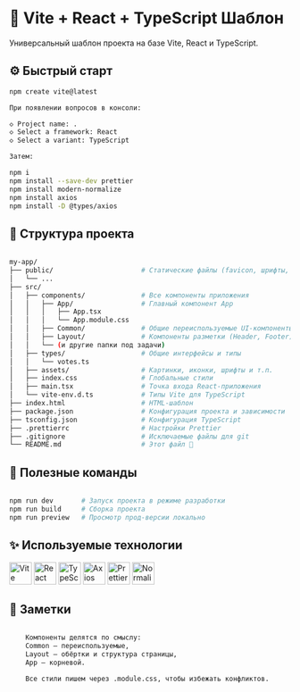 # 🚀 Vite + React + TypeScript Шаблон

Универсальный шаблон проекта на базе Vite, React и TypeScript.

## ⚙️ Быстрый старт

```bash
npm create vite@latest

При появлении вопросов в консоли:

◇ Project name: .
◇ Select a framework: React
◇ Select a variant: TypeScript

Затем:

npm i
npm install --save-dev prettier
npm install modern-normalize
npm install axios
npm install -D @types/axios

```

## 📁 Структура проекта

```bash

my-app/
├── public/                      # Статические файлы (favicon, шрифты, изображения)
│   └── ...
├── src/
│   ├── components/              # Все компоненты приложения
│   │   ├── App/                 # Главный компонент App
│   │   │   ├── App.tsx
│   │   │   └── App.module.css
│   │   ├── Common/              # Общие переиспользуемые UI-компоненты
│   │   ├── Layout/              # Компоненты разметки (Header, Footer)
│   │   └── (и другие папки под задачи)
│   ├── types/                   # Общие интерфейсы и типы
│   │   └── votes.ts
│   ├── assets/                  # Картинки, иконки, шрифты и т.п.
│   ├── index.css                # Глобальные стили
│   ├── main.tsx                 # Точка входа React-приложения
│   └── vite-env.d.ts            # Типы Vite для TypeScript
├── index.html                   # HTML-шаблон
├── package.json                 # Конфигурация проекта и зависимости
├── tsconfig.json                # Конфигурация TypeScript
├── .prettierrc                  # Настройки Prettier
├── .gitignore                   # Исключаемые файлы для git
└── README.md                    # Этот файл 🙂

```

## 🧰 Полезные команды

```bash

npm run dev       # Запуск проекта в режиме разработки
npm run build     # Сборка проекта
npm run preview   # Просмотр прод-версии локально

```

## ✨ Используемые технологии

<p align="left">
  <img src="https://cdn.jsdelivr.net/gh/devicons/devicon/icons/vite/vite-original.svg" width="40" alt="Vite" />
  <img src="https://cdn.jsdelivr.net/gh/devicons/devicon/icons/react/react-original.svg" width="40" alt="React" />
  <img src="https://cdn.jsdelivr.net/gh/devicons/devicon/icons/typescript/typescript-original.svg" width="40" alt="TypeScript" />
  <img src="https://cdn.jsdelivr.net/gh/devicons/devicon/icons/axios/axios-plain.svg" width="40" alt="Axios" />
  <img src="https://cdn.jsdelivr.net/gh/devicons/devicon/icons/prettier/prettier-original.svg" width="40" alt="Prettier" />
  <img src="https://cdn.jsdelivr.net/gh/devicons/devicon/icons/css3/css3-original.svg" width="40" alt="Normalize.css (CSS icon)" />
</p>

## 📝 Заметки

```bash

    Компоненты делятся по смыслу:
    Common — переиспользуемые,
    Layout — обёртки и структура страницы,
    App — корневой.

    Все стили пишем через .module.css, чтобы избежать конфликтов.

```
